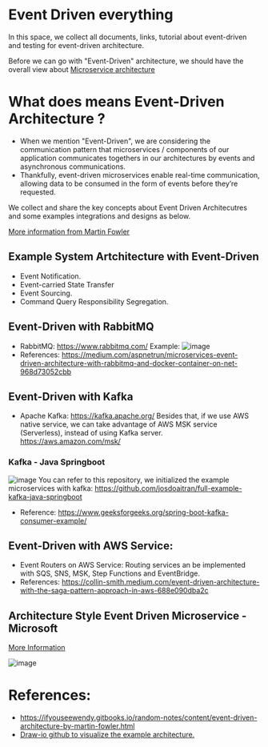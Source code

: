 # Event Driven everything
In this space, we collect all documents, links, tutorial about event-driven and testing for event-driven architecture.

Before we can go with "Event-Driven" architecture, we should have the overall view about [Microservice architecture](https://github.com/josdoaitran/solid-and-microservice-everything)
# What does means Event-Driven Architecture ?
- When we mention "Event-Driven", we are considering the communication pattern that microservices / components of our application communicates togethers in our architectures by events and asynchronous communications.
- Thankfully, event-driven microservices enable real-time communication, allowing data to be consumed in the form of events before they’re requested.

We collect and share the key concepts about Event Driven Architecutres and some examples integrations and designs as below.

[More information from Martin Fowler](https://martinfowler.com/articles/201701-event-driven.html)


## Example System Artchitecture with Event-Driven
- Event Notification.
- Event-carried State Transfer
- Event Sourcing.
- Command Query Responsibility Segregation.

## Event-Driven with RabbitMQ
- RabbitMQ: https://www.rabbitmq.com/
Example:
![image](https://miro.medium.com/v2/resize:fit:1400/format:webp/1*AcSPKVVoL7zglZhHzQJ08w.png)
- References: https://medium.com/aspnetrun/microservices-event-driven-architecture-with-rabbitmq-and-docker-container-on-net-968d73052cbb

## Event-Driven with Kafka
- Apache Kafka: https://kafka.apache.org/
Besides that, if we use AWS native service, we can take advantage of AWS MSK service (Serverless), instead of using Kafka server. https://aws.amazon.com/msk/
### Kafka - Java Springboot
![image](https://media.geeksforgeeks.org/wp-content/uploads/20220214105957/SpringBootProducerConsumer.jpg)
You can refer to this repository, we initialized the example microservices with kafka:
https://github.com/josdoaitran/full-example-kafka-java-springboot
- Reference: https://www.geeksforgeeks.org/spring-boot-kafka-consumer-example/

## Event-Driven with AWS Service:
- Event Routers on AWS Service: Routing services an be implemented with SQS, SNS, MSK, Step Functions and EventBridge.
- References: https://collin-smith.medium.com/event-driven-architecture-with-the-saga-pattern-approach-in-aws-688e090dba2c

## Architecture Style Event Driven Microservice - Microsoft
[More Information](https://learn.microsoft.com/en-us/azure/architecture/guide/architecture-styles/event-driven)

![image](https://learn.microsoft.com/en-us/azure/architecture/guide/architecture-styles/images/event-driven.svg)

# References:
- https://ifyouseewendy.gitbooks.io/random-notes/content/event-driven-architecture-by-martin-fowler.html
- [Draw-io github to visualize the example architecture.](https://github.com/jgraph/drawio-github)
